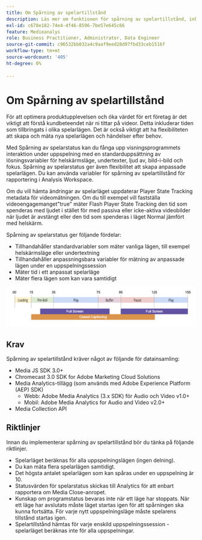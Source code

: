 ```yaml
---
title: Om Spårning av spelartillstånd
description: Läs mer om funktionen för spårning av spelartillstånd, inklusive krav och riktlinjer för implementering och rapportering av spelarlägen.
exl-id: c678e182-74e4-4f46-8596-7be57e645c66
feature: Medieanalys
role: Business Practitioner, Administrator, Data Engineer
source-git-commit: c96532bb032a4c9aaf9eed28d97fbd33ceb1516f
workflow-type: tm+mt
source-wordcount: '405'
ht-degree: 0%

---
```


# Om Spårning av spelartillstånd

För att optimera produktupplevelsen och öka värdet för ert företag är det viktigt att förstå kundbeteendet när ni tittar på videor. Detta inkluderar tiden som tillbringats i olika spelarlägen.  Det är också viktigt att ha flexibiliteten att skapa och mäta nya spelarlägen och händelser efter behov.

Med Spårning av spelarstatus kan du fånga upp visningsprogrammets interaktion under uppspelning med en standarduppsättning av lösningsvariabler för helskärmsläge, undertexter, ljud av, bild-i-bild och fokus.  Spårning av spelarstatus ger även flexibilitet att skapa anpassade spelarlägen. Du kan använda variabler för spårning av spelartillstånd för rapportering i Analysis Workspace.

Om du vill hämta ändringar av spelarläget uppdaterar Player State Tracking metadata för videomätningen. Om du till exempel vill fastställa videoengagemanget&quot;true&quot; mäter Flash Player State Tracking den tid som spenderas med ljudet i stället för med passiva eller icke-aktiva videobilder när ljudet är avstängt eller den tid som spenderas i läget Normal jämfört med helskärm.

Spårning av spelarstatus ger följande fördelar:

* Tillhandahåller standardvariabler som mäter vanliga lägen, till exempel helskärmsläge eller undertextning
* Tillhandahåller anpassningsbara variabler för mätning av anpassade lägen under en uppspelningssession
* Mäter tid i ett anpassat spelarläge
* Mäter flera lägen som kan vara samtidigt

![Spårning av spelartillstånd](assets/player_state_tracking.png)

## Krav

Spårning av spelartillstånd kräver något av följande för datainsamling:
* Media JS SDK 3.0+
* Chromecast 3.0 SDK for Adobe Marketing Cloud Solutions
* Media Analytics-tillägg (som används med Adobe Experience Platform (AEP) SDK)
   * Webb: Adobe Media Analytics (3.x SDK) för Audio och Video v1.0+
   * Mobil: Adobe Media Analytics for Audio and Video v2.0+
* Media Collection API

## Riktlinjer

Innan du implementerar spårning av spelartillstånd bör du tänka på följande riktlinjer.

* Spelarläget beräknas för alla uppspelningslägen (ingen delning).
* Du kan mäta flera spelarlägen samtidigt.
* Det högsta antalet spelarlägen som kan spåras under en uppspelning är 10.
* Statusvärden för spelarstatus skickas till Analytics för att enbart rapportera om Media Close-anropet.
* Kunskap om programstatus bevaras inte när ett läge har stoppats. När ett läge har avslutats måste läget startas igen för att spårningen ska kunna fortsätta. För varje nytt uppspelningsläge måste spelarens tillstånd startas igen.
* Spelartillstånd hämtas för varje enskild uppspelningssession - spelarläget beräknas inte för alla uppspelningar.
